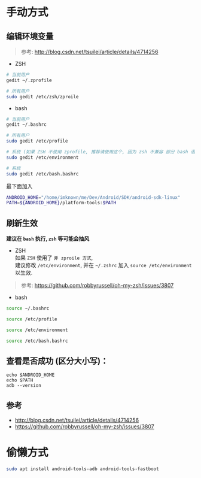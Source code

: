 # 手动方式
## 编辑环境变量

> 参考: http://blog.csdn.net/tsuilei/article/details/4714256

- ZSH
``` zsh
# 当前用户
gedit ~/.zprofile

# 所有用户
sudo gedit /etc/zsh/zproile
```

- bash
``` bash
# 当前用户
gedit ~/.bashrc

# 所有用户
sudo gedit /etc/profile

# 系统 (如果 ZSH 不使用 zprofile, 推荐请使用这个, 因为 zsh 不兼容 部分 bash 语法. 其他几个里面, 都有 bash 命令)
sudo gedit /etc/environment

# 系统
sudo gedit /etc/bash.bashrc
```

最下面加入
``` bash
ANDROID_HOME="/home/imknown/me/Dev/Android/SDK/android-sdk-linux"
PATH=${ANDROID_HOME}/platform-tools:$PATH
```

## 刷新生效
**建议在 `bash` 执行, `zsh` 等可能会抽风**

- ZSH  
如果 `ZSH` 使用了 `非 zproile 方式`,  
建议修改 `/etc/environment`, 并在 `~/.zshrc` 加入 `source /etc/environment` 以生效.  

> 参考: https://github.com/robbyrussell/oh-my-zsh/issues/3807

- bash
``` bash
source ~/.bashrc

source /etc/profile

source /etc/environment

source /etc/bash.bashrc
```

## 查看是否成功 (区分大小写)：
```
echo $ANDROID_HOME
echo $PATH
adb --version
```

## 参考
- http://blog.csdn.net/tsuilei/article/details/4714256
- https://github.com/robbyrussell/oh-my-zsh/issues/3807
# 偷懒方式
``` bash
sudo apt install android-tools-adb android-tools-fastboot
```
